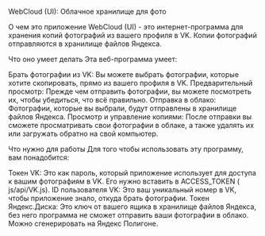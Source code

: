 
WebCloud (UI): Облачное хранилище для фото

О чем это приложение
WebCloud (UI) - это интернет-программа для хранения копий фотографий из вашего профиля в VK. 
Копии фотографий отправляются в хранилище файлов Яндекса.


Что оно умеет делать
Эта веб-программа умеет:

Брать фотографии из VK: Вы можете выбрать фотографии, которые хотите скопировать, прямо из вашего профиля в VK.
Предварительный просмотр: Прежде чем отправить фотографии, вы можете посмотреть их, чтобы убедиться, что всё правильно.
Отправка в облако: Фотографии, которые вы выбрали, будут отправлены в хранилище файлов Яндекса.
Просмотр и управление копиями: После отправки вы сможете просматривать свои фотографии в облаке, а также удалять их или загружать обратно на свой компьютер.

Что нужно для работы
Для того чтобы использовать эту программу, вам понадобится:

Токен VK: Это как пароль, который приложение использует для доступа к вашим фотографиям в VK. Его нужно вставить в ACCESS_TOKEN ( js/api/VK.js).
ID пользователя VK: Это ваш уникальный номер в VK, чтобы приложение знало, откуда брать фотографии.
Токен Яндекс.Диска: Это ключ от вашего ящика в хранилище файлов Яндекса, без него программа не сможет отправить ваши фотографии в облако. Можно сгенерировать на Яндекс Полигоне.